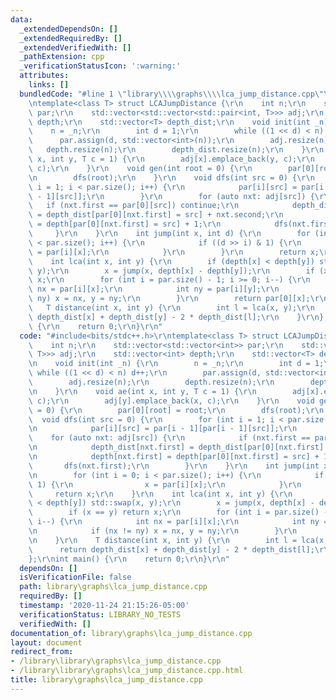 ```yaml
---
data:
  _extendedDependsOn: []
  _extendedRequiredBy: []
  _extendedVerifiedWith: []
  _pathExtension: cpp
  _verificationStatusIcon: ':warning:'
  attributes:
    links: []
  bundledCode: "#line 1 \"library\\\\graphs\\\\lca_jump_distance.cpp\"\n#include<bits/stdc++.h>\r\
    \ntemplate<class T> struct LCAJumpDistance {\r\n    int n;\r\n    std::vector<std::vector<int>>\
    \ par;\r\n    std::vector<std::vector<std::pair<int, T>>> adj;\r\n    std::vector<int>\
    \ depth;\r\n    std::vector<T> depth_dist;\r\n    void init(int _n) {\r\n    \
    \    n = _n;\r\n        int d = 1;\r\n        while ((1 << d) < n) d++;\r\n  \
    \      par.assign(d, std::vector<int>(n));\r\n        adj.resize(n);\r\n     \
    \   depth.resize(n);\r\n        depth_dist.resize(n);\r\n    }\r\n    void ae(int\
    \ x, int y, T c = 1) {\r\n        adj[x].emplace_back(y, c);\r\n        adj[y].emplace_back(x,\
    \ c);\r\n    }\r\n    void gen(int root = 0) {\r\n        par[0][root] = root;\r\
    \n        dfs(root);\r\n    }\r\n    void dfs(int src = 0) {\r\n        for (int\
    \ i = 1; i < par.size(); i++) {\r\n            par[i][src] = par[i - 1][par[i\
    \ - 1][src]];\r\n        }\r\n        for (auto nxt: adj[src]) {\r\n         \
    \   if (nxt.first == par[0][src]) continue;\r\n            depth_dist[nxt.first]\
    \ = depth_dist[par[0][nxt.first] = src] + nxt.second;\r\n            depth[nxt.first]\
    \ = depth[par[0][nxt.first] = src] + 1;\r\n            dfs(nxt.first);\r\n   \
    \     }\r\n    }\r\n    int jump(int x, int d) {\r\n        for (int i = 0; i\
    \ < par.size(); i++) {\r\n            if ((d >> i) & 1) {\r\n                x\
    \ = par[i][x];\r\n            }\r\n        }\r\n        return x;\r\n    }\r\n\
    \    int lca(int x, int y) {\r\n        if (depth[x] < depth[y]) std::swap(x,\
    \ y);\r\n        x = jump(x, depth[x] - depth[y]);\r\n        if (x == y) return\
    \ x;\r\n        for (int i = par.size() - 1; i >= 0; i--) {\r\n            int\
    \ nx = par[i][x];\r\n            int ny = par[i][y];\r\n            if (nx !=\
    \ ny) x = nx, y = ny;\r\n        }\r\n        return par[0][x];\r\n    }\r\n \
    \   T distance(int x, int y) {\r\n        int l = lca(x, y);\r\n        return\
    \ depth_dist[x] + depth_dist[y] - 2 * depth_dist[l];\r\n    }\r\n};\r\nint main()\
    \ {\r\n    return 0;\r\n}\r\n"
  code: "#include<bits/stdc++.h>\r\ntemplate<class T> struct LCAJumpDistance {\r\n\
    \    int n;\r\n    std::vector<std::vector<int>> par;\r\n    std::vector<std::vector<std::pair<int,\
    \ T>>> adj;\r\n    std::vector<int> depth;\r\n    std::vector<T> depth_dist;\r\
    \n    void init(int _n) {\r\n        n = _n;\r\n        int d = 1;\r\n       \
    \ while ((1 << d) < n) d++;\r\n        par.assign(d, std::vector<int>(n));\r\n\
    \        adj.resize(n);\r\n        depth.resize(n);\r\n        depth_dist.resize(n);\r\
    \n    }\r\n    void ae(int x, int y, T c = 1) {\r\n        adj[x].emplace_back(y,\
    \ c);\r\n        adj[y].emplace_back(x, c);\r\n    }\r\n    void gen(int root\
    \ = 0) {\r\n        par[0][root] = root;\r\n        dfs(root);\r\n    }\r\n  \
    \  void dfs(int src = 0) {\r\n        for (int i = 1; i < par.size(); i++) {\r\
    \n            par[i][src] = par[i - 1][par[i - 1][src]];\r\n        }\r\n    \
    \    for (auto nxt: adj[src]) {\r\n            if (nxt.first == par[0][src]) continue;\r\
    \n            depth_dist[nxt.first] = depth_dist[par[0][nxt.first] = src] + nxt.second;\r\
    \n            depth[nxt.first] = depth[par[0][nxt.first] = src] + 1;\r\n     \
    \       dfs(nxt.first);\r\n        }\r\n    }\r\n    int jump(int x, int d) {\r\
    \n        for (int i = 0; i < par.size(); i++) {\r\n            if ((d >> i) &\
    \ 1) {\r\n                x = par[i][x];\r\n            }\r\n        }\r\n   \
    \     return x;\r\n    }\r\n    int lca(int x, int y) {\r\n        if (depth[x]\
    \ < depth[y]) std::swap(x, y);\r\n        x = jump(x, depth[x] - depth[y]);\r\n\
    \        if (x == y) return x;\r\n        for (int i = par.size() - 1; i >= 0;\
    \ i--) {\r\n            int nx = par[i][x];\r\n            int ny = par[i][y];\r\
    \n            if (nx != ny) x = nx, y = ny;\r\n        }\r\n        return par[0][x];\r\
    \n    }\r\n    T distance(int x, int y) {\r\n        int l = lca(x, y);\r\n  \
    \      return depth_dist[x] + depth_dist[y] - 2 * depth_dist[l];\r\n    }\r\n\
    };\r\nint main() {\r\n    return 0;\r\n}\r\n"
  dependsOn: []
  isVerificationFile: false
  path: library\graphs\lca_jump_distance.cpp
  requiredBy: []
  timestamp: '2020-11-24 21:15:26-05:00'
  verificationStatus: LIBRARY_NO_TESTS
  verifiedWith: []
documentation_of: library\graphs\lca_jump_distance.cpp
layout: document
redirect_from:
- /library\library\graphs\lca_jump_distance.cpp
- /library\library\graphs\lca_jump_distance.cpp.html
title: library\graphs\lca_jump_distance.cpp
---
```

